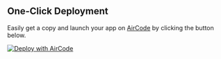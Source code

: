 

## One-Click Deployment

Easily get a copy and launch your app on [AirCode](https://aircode.io/) by clicking the button below.

[![Deploy with AirCode](https://aircode.io/dashboard-public/shiki/aircode.svg)](https://aircode.io/dashboard?owner=AirCodeLabs&repo=aircode&branch=main&path=examples%2Fweb-app-todolist&appname=todolist-app)